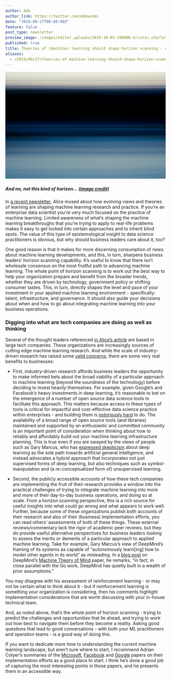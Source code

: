 ```yaml
---
author: Ade
author_link: https://twitter.com/Adewunmi
date: "2019-09-27T00:00:00Z"
feature: false
post_type: newsletter
preview_image: /images/editor_uploads/2019-10-03-190806-kristin_charleton_RvA4hzyaW7k_unsplash.jpg
published: true
title: Theories of (machine) learning should shape horizon scanning - not just application
aliases:
  - /2019/09/27/theories-of-machine-learning-should-shape-horizon-scanning-not-just-application.html
---
```


![](/images/editor_uploads/2019-10-03-190806-kristin_charleton_RvA4hzyaW7k_unsplash.jpg)
##### And no, not this kind of horizon...  [(image credit)](https://unsplash.com/@kristincharleton?utm_source=unsplash&utm_medium=referral&utm_content=creditCopyText)

In [a recent newsletter](https://blog.fastforwardlabs.com/2019/08/28/is-machine-learning-research-moving-in-the-right-direction.html), Alice mused about how evolving views and theories of learning are shaping machine learning research and practice. If you’re an enterprise data scientist you’re very much focused on the practice of machine learning. Limited awareness of what’s shaping the machine learning breakthroughs that you’re trying to apply to real-life problems makes it easy to get locked into certain approaches and to inherit blind spots. The value of this type of epistemological insight to data science practitioners is obvious, but why should business leaders care about it, too? 

One good reason is that it makes for more discerning consumption of news about machine learning developments, and this, in turn, sharpens business leaders’ horizon scanning capability. It’s useful to know that there isn’t wholesale consensus on the most fruitful path to advancing machine learning. The whole point of horizon scanning is to work out the best way to help your organization prepare and benefit from the broader trends, whether they are driven by technology, government policy or shifting consumer tastes. This, in turn, directly shapes the level and pace of your investment in your applied machine learning environment - specifically: talent, infrastructure, and governance. It should also guide your decisions about when and how to go about integrating machine learning into your business operations.
###  Digging into what are tech companies are doing as well as thinking

Several of the thought leaders referenced [in Alice’s article](https://blog.fastforwardlabs.com/2019/08/28/is-machine-learning-research-moving-in-the-right-direction.html) are based in large tech companies. These organizations are increasingly sources of cutting edge machine learning research. And while the scale of industry-driven research has raised some [valid concerns](https://www.technologyreview.com/s/612434/one-of-the-fathers-of-ai-is-worried-about-its-future/), there are some very real benefits to businesses:

* First, industry-driven research affords business leaders the opportunity to make informed bets about the broad viability of a particular approach to machine learning (beyond the soundness of the technology) before deciding to invest heavily themselves. For example, given Google’s and Facebook’s heavy investments in deep learning, it’s reasonable to bet on the emergence of a number of open source data science tools to facilitate this approach. This matters because access to these types of tools is critical for impactful and cost-effective data science practice within enterprises - and building them is [notoriously hard](https://medium.com/thelaunchpad/your-deep-learning-tools-for-enterprises-startup-will-fail-94fb70683834) to do. The availability of a broad range of open source tools (and libraries) maintained and supported by an enthusiastic and committed community is an important point of consideration when thinking about how to reliably and affordably build out your machine learning infrastructure planning. This is true even if you are swayed by the views of people such as Gary Marcus, who has [expressed skepticism](https://medium.com/@GaryMarcus/in-defense-of-skepticism-about-deep-learning-6e8bfd5ae0f1) about deep learning as the sole path towards artificial general intelligence, and instead advocates a hybrid approach that incorporates not just supervised forms of deep learning, but also techniques such as symbol-manipulation and (a re-conceptualized form of) unsupervised learning. 

* Second, the publicly accessible accounts of how these tech companies are implementing the fruit of their research provides a window into the practical challenges of trying to integrate machine learning into more and more of their day-to-day business operations, and doing so at scale. From a horizon scanning perspective, this is a rich source for useful insights into what could go wrong and what appears to work well. Further, because some of these organizations publish both accounts of their research and also of their (business) implementation efforts, you can read others’ assessments of both of these things. These external reviews/commentary lack the rigor of academic peer reviews, but they do provide useful alternative perspectives for business leaders looking to assess the merits or demerits of a particular approach to applied machine learning. Take for example, Gary Marcus’s view of DeepMind’s framing of its systems as capable of “autonomously learn[ing] how to model other agents in its world” as misleading. In a [blog post](https://medium.com/@GaryMarcus/deepminds-misleading-campaign-against-innateness-a2ea6eb4d0ba) on DeepMind’s [Machine Theory of Mind](https://arxiv.org/abs/1802.07740) paper, he remarks, “in fact, in close parallel with the Go work, DeepMind has quietly built in a wealth of prior assumptions.”

You may disagree with his assessment of reinforcement learning - or may not be certain what to think about it - but if reinforcement learning is something your organization is considering, then his comments highlight implementation considerations that are worth discussing with your in-house technical team.

And, as noted above, that’s the whole point of horizon scanning - trying to predict the challenges and opportunities that lie ahead, and trying to work out how best to navigate them before they become a reality. Asking good questions that lead to good conversations - with both your ML practitioners and operation teams - is a good way of doing this. 

If you want to dedicate more time to understanding the current machine learning landscape, but aren’t sure where to start, I recommend Adrian Colyer’s summaries of the [Microsoft](https://blog.acolyer.org/2019/07/08/software-engineering-for-machine-learning/), [Facebook](https://blog.acolyer.org/2018/12/17/applied-machine-learning-at-facebook-a-datacenter-infrastructure-perspective/) and [Google](https://blog.acolyer.org/2019/06/05/data-validation-for-machine-learning/) papers on their implementation efforts as a good place to start. I think he’s done a good job of capturing the most interesting points in those papers, and he presents them in an accessible way.